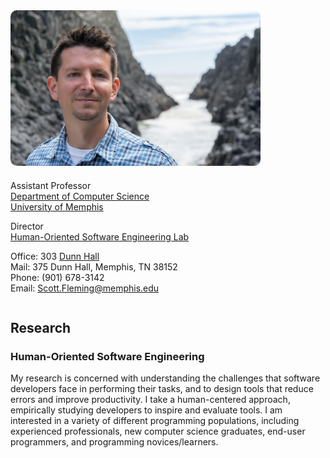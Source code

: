<div style="max-width: 400px; margin: 0 20px 0 0; float: left;"><img src="./scott-oregon-2016.png" alt="Scott (Oregon, 2016)" style="border-radius: 10px"></div>
<div style="min-width: 275px; margin: 20px 0; display: table"></div>

Assistant Professor  
[Department of Computer Science](http://www.cs.memphis.edu/)  
[University of Memphis](http://www.memphis.edu/)  

Director  
[Human-Oriented Software Engineering Lab](human-se.github.io)

Office: 303 [Dunn Hall](http://map.memphis.edu/bldg.php?Building_Id=25)  
Mail: 375 Dunn Hall, Memphis, TN 38152  
Phone: (901) 678-3142  
Email: [Scott.Fleming@memphis.edu](mailto:Scott.Fleming@memphis.edu)

<div style="clear: both"></div>

## Research

### Human-Oriented Software Engineering

My research is concerned with understanding the challenges that software developers face in performing their tasks, and to design tools that reduce errors and improve productivity. I take a human-centered approach, empirically studying developers to inspire and evaluate tools. I am interested in a variety of different programming populations, including experienced professionals, new computer science graduates, end-user programmers, and programming novices/learners.
